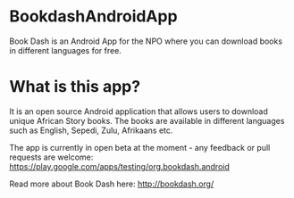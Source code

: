 # BookdashAndroidApp
Book Dash is an Android App for the NPO where you can download books in different languages for free.

# What is this app?
It is an open source Android application that allows users to download unique African Story books. The books are available 
in different languages such as English, Sepedi, Zulu, Afrikaans etc.

The app is currently in open beta at the moment - any feedback or pull requests are welcome:
https://play.google.com/apps/testing/org.bookdash.android

Read more about Book Dash here:
http://bookdash.org/

